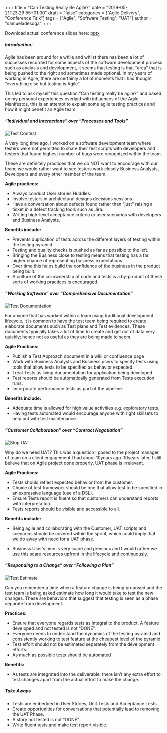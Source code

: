 +++
title = "Can Testing Really Be Agile?"
date = "2019-05-21T23:29:55+01:00"
draft = "false"
categories = ["Agile Delivery", "Conference Talk"]
tags = ["Agile", "Software Testing", "UAT"]
author =  "samueladesoga"
+++

Download actual conference slides here: [pptx](/documents/can_testing_be_agile.pptx.)

##### Introduction:
Agile has been around for a while and whilst there has been a lot of successes recorded for some aspects of the software development process such as analysis and development, it seems that testing is that “area” that is being pushed to the right and sometimes made optional. In my years of working in Agile, there are certainly a lot of moments that I had thought “everything else but testing is Agile”.

This led to ask myself this question “Can testing really be agile?” and based on my personal experiences overlaid with influences of the Agile Manifestos, this is an attempt to explain some agile testing practices and how it might benefit an Agile team.


##### “Individual and Interactions” over “Processes and Tools”

![Test Contest](https://samadesoga.me/images/blog/test-contest.jpg#center)

A very long time ago, I worked on a software development team where testers were not permitted to share their test scripts with developers and testers that found highest number of bugs were recognized within the team. 

These are definitely practices that we do NOT want to encourage with our team; we would rather want to see testers work closely Business Analysts, Developers and every other member of the team.  

**Agile practices:**

- Always conduct User stories Huddles.
- Involve testers in architectural designs decisions sessions.
- Have a conversation about defects found rather than “just” raising a ticket in a defect tracking tools such as Jira.
- Writing high-level acceptance criteria or user scenarios with developers and Business Analysts.

**Benefits include:**

- Prevents duplication of tests across the different layers of testing within the testing pyramid
- Testing and quality checks is pushed as far as possible to the left.
- Bringing the Business close to testing means that testing has a far higher chance of representing business expectations.
- Over time this helps build the confidence of the business in the product being built.
- A culture of the co-ownership of code and tests is a by-product of these sorts of working practices is encouraged.

##### “Working Software” over “Comprehensive Documentation”

![Test Documentation](https://samadesoga.me/images/blog/test-documentation.jpg#center)

For anyone that has worked within a team using traditional development lifecycle, it is common to have the test team being required to create elaborate documents such as Test plans and Test evidences. These documents typically takes a lot of time to create and get out of data very quickly; hence not as useful as they are being made to seem.

**Agile Practices:**

- Publish a Test Approach document in a wiki or confluence page
- Work with Business Analysts and Business users to specify tests using tools that allow tests to be specified as behavior expected.
- Treat Tests as living documentation for application being developed.
- Test reports should be automatically generated from Tests execution runs.
- Incorporate performance tests as part of the pipeline.
 
**Benefits include:**

- Adequate time is allowed for high value activities e.g. exploratory tests.
- Having tests automated would encourage anyone with right skillsets to help out with test maintenance.

##### “Customer Collaboration” over “Contract Negotiation”

![Stop UAT](https://samadesoga.me/images/blog/stop-uat.jpg#center)

Why do we need UAT? This was a question I posed to the project manager of team on a client engagement I had about 10years ago. 10years later, I still believe that on Agile project done properly, UAT phase is irrelevant.

**Agile Practices:**

- Tests should reflect expected behavior from the customer.
- Choice of test framework should be one that allow test to be specified in an expressive language (use of a DSL).
- Ensure Tests report is fluent so that customers can understand reports with interpretation.
- Tests reports should be visible and accessible to all.

**Benefits include:**

- Being agile and collaborating with the Customer, UAT scripts and scenarios should be covered within the sprint, which could imply that we do away with need for a UAT phase.

- Business User’s time is very scare and precious and I would rather we use this scare resources upfront in the lifecycle and continuously.

##### “Responding to a Change” over “Following a Plan”

![Test Estimate](https://samadesoga.me/images/blog/test-estimate.jpg#center)

Can you remember a time when a feature change is being proposed and the test team is being asked estimate how long it would take to test the new changes. These are behaviors that suggest that testing is seen as a phase separate from development.


**Practices:**

- Ensure that everyone regards tests as integral to the product. A feature developed and not tested is not “DONE”.
- Everyone needs to understand the dynamics of the testing pyramid and consistently working to test feature at the cheapest level of the pyramid.
- Test effort should not be estimated separately from the development efforts.
- As much as possible tests should be automated

**Benefits:**

- As tests are integrated into the deliverable, there isn’t any extra effort to test changes apart from the actual effort to make the change.


##### Take Aways

- Tests are embedded in User Stories, Unit Tests and Acceptance Tests.
- Create opportunities for conversations that potentially lead to removing the UAT Phase.
- A story not tested is not “DONE”
- Write fluent tests and make test report visible.


